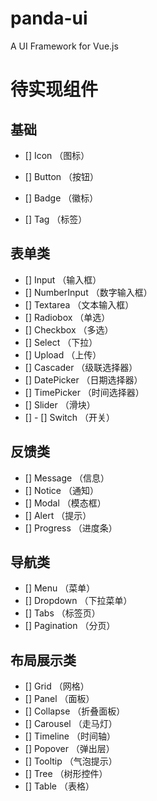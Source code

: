 # panda-ui
A UI Framework for Vue.js

# 待实现组件

## 基础
- [] Icon         （图标）

- [] Button       （按钮）
- [] Badge        （徽标）
- [] Tag          （标签）


## 表单类
- [] Input        （输入框）
- [] NumberInput  （数字输入框）
- [] Textarea     （文本输入框）
- [] Radiobox     （单选）
- [] Checkbox     （多选）
- [] Select       （下拉）
- [] Upload       （上传）
- [] Cascader     （级联选择器）
- [] DatePicker   （日期选择器）
- [] TimePicker   （时间选择器）
- [] Slider       （滑块）
- [] - [] Switch       （开关）


## 反馈类
- [] Message      （信息）
- [] Notice       （通知）
- [] Modal        （模态框）
- [] Alert        （提示）
- [] Progress     （进度条）


## 导航类
- [] Menu         （菜单）
- [] Dropdown     （下拉菜单）
- [] Tabs         （标签页）
- [] Pagination   （分页）


## 布局展示类
- [] Grid         （网格）
- [] Panel        （面板）
- [] Collapse     （折叠面板）
- [] Carousel     （走马灯）
- [] Timeline     （时间轴）
- [] Popover      （弹出层）
- [] Tooltip      （气泡提示）
- [] Tree         （树形控件）
- [] Table        （表格）
